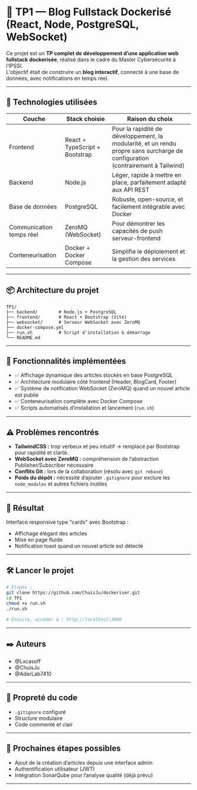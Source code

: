 # 🐳 TP1 — Blog Fullstack Dockerisé (React, Node, PostgreSQL, WebSocket)

Ce projet est un **TP complet de développement d’une application web fullstack dockerisée**, réalisé dans le cadre du Master Cybersécurité à l’IPSSI.  
L'objectif était de construire un **blog interactif**, connecté à une base de données, avec notifications en temps réel.

---

## 🚀 Technologies utilisées

| Couche      | Stack choisie | Raison du choix |
|-------------|---------------|-----------------|
| Frontend    | React + TypeScript + Bootstrap | Pour la rapidité de développement, la modularité, et un rendu propre sans surcharge de configuration (contrairement à Tailwind) |
| Backend     | Node.js    | Léger, rapide à mettre en place, parfaitement adapté aux API REST |
| Base de données | PostgreSQL | Robuste, open-source, et facilement intégrable avec Docker |
| Communication temps réel | ZeroMQ (WebSocket) | Pour démontrer les capacités de push serveur-frontend |
| Conteneurisation | Docker + Docker Compose | Simplifie le déploiement et la gestion des services |

---

## 📦 Architecture du projet

```
TP1/
├── backend/        # Node.js + PostgreSQL
├── frontend/       # React + Bootstrap (Vite)
├── websocket/      # Serveur WebSocket avec ZeroMQ
├── docker-compose.yml
├── run.sh          # Script d'installation & démarrage
└── README.md
```

---

## 🧩 Fonctionnalités implémentées

- ✅ Affichage dynamique des articles stockés en base PostgreSQL
- ✅ Architecture modulaire côté frontend (Header, BlogCard, Footer)
- ✅ Système de notification WebSocket (ZeroMQ) quand un nouvel article est publié
- ✅ Conteneurisation complète avec Docker Compose
- ✅ Scripts automatisés d’installation et lancement (`run.sh`)

---

## ⚠️ Problèmes rencontrés

- **TailwindCSS :** trop verbeux et peu intuitif → remplacé par Bootstrap pour rapidité et clarté.
- **WebSocket avec ZeroMQ :** compréhension de l’abstraction Publisher/Subscriber nécessaire
- **Conflits Git :** lors de la collaboration (résolu avec `git rebase`)
- **Poids du dépôt :** nécessité d’ajouter `.gitignore` pour exclure les `node_modules` et autres fichiers inutiles

---

## 📸 Résultat

Interface responsive type "cards" avec Bootstrap :
- Affichage élégant des articles
- Mise en page fluide
- Notification toast quand un nouvel article est détecté

---

## 🛠️ Lancer le projet

```bash
# Étapes :
git clone https://github.com/ChuisJu/dockeriser.git
cd TP1
chmod +x run.sh
./run.sh

# Ensuite, accéder à : http://localhost:3000
```

---

## ✒️ Auteurs

- @Lxcasoff
- @ChuisJu 
- @AdarLab7410
---

## 🧼 Propreté du code

- `.gitignore` configuré
- Structure modulaire
- Code commenté et clair

---

## 🏁 Prochaines étapes possibles

- Ajout de la création d’articles depuis une interface admin
- Authentification utilisateur (JWT)
- Intégration SonarQube pour l’analyse qualité (déjà prévu)

---
